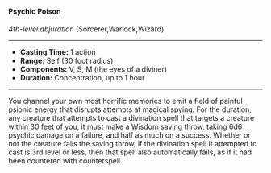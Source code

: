 #### Psychic Poison
*4th-level abjuration* (Sorcerer,Warlock,Wizard)
___
- **Casting Time:** 1 action
- **Range:** Self (30 foot radius)
- **Components:** V, S, M (the eyes of a diviner)
- **Duration:** Concentration, up to 1 hour
---
You channel your own most horrific memories to
emit a field of painful psionic energy that disrupts
attempts at magical spying. For the duration, any
creature that attempts to cast a divination spell that
targets a creature within 30 feet of you, it must
make a Wisdom saving throw, taking 6d6 psychic
damage on a failure, and half as much on a success.
Whether or not the creature fails the saving
throw, if the divination spell it attempted to cast is
3rd level or less, then that spell also automatically
fails, as if it had been countered with counterspell.

